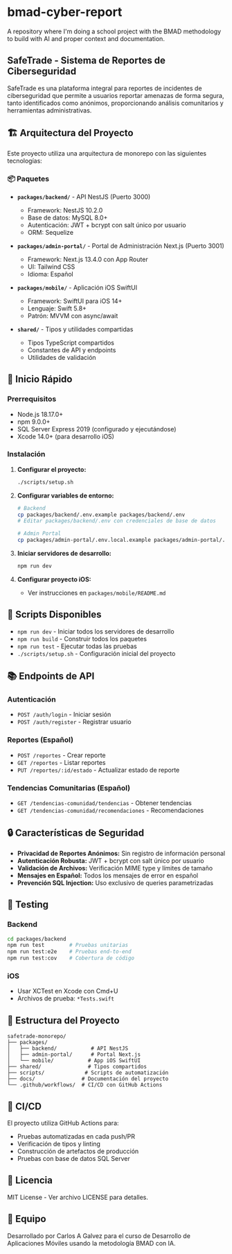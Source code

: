 # bmad-cyber-report

A repository where I'm doing a school project with the BMAD methodology to build with AI and proper context and documentation.

## SafeTrade - Sistema de Reportes de Ciberseguridad

SafeTrade es una plataforma integral para reportes de incidentes de ciberseguridad que permite a usuarios reportar amenazas de forma segura, tanto identificados como anónimos, proporcionando análisis comunitarios y herramientas administrativas.

## 🏗️ Arquitectura del Proyecto

Este proyecto utiliza una arquitectura de monorepo con las siguientes tecnologías:

### 📦 Paquetes

- **`packages/backend/`** - API NestJS (Puerto 3000)
  - Framework: NestJS 10.2.0
  - Base de datos: MySQL 8.0+
  - Autenticación: JWT + bcrypt con salt único por usuario
  - ORM: Sequelize

- **`packages/admin-portal/`** - Portal de Administración Next.js (Puerto 3001)
  - Framework: Next.js 13.4.0 con App Router
  - UI: Tailwind CSS
  - Idioma: Español

- **`packages/mobile/`** - Aplicación iOS SwiftUI
  - Framework: SwiftUI para iOS 14+
  - Lenguaje: Swift 5.8+
  - Patrón: MVVM con async/await

- **`shared/`** - Tipos y utilidades compartidas
  - Tipos TypeScript compartidos
  - Constantes de API y endpoints
  - Utilidades de validación

## 🚀 Inicio Rápido

### Prerrequisitos

- Node.js 18.17.0+
- npm 9.0.0+
- SQL Server Express 2019 (configurado y ejecutándose)
- Xcode 14.0+ (para desarrollo iOS)

### Instalación

1. **Configurar el proyecto:**
   ```bash
   ./scripts/setup.sh
   ```

2. **Configurar variables de entorno:**
   ```bash
   # Backend
   cp packages/backend/.env.example packages/backend/.env
   # Editar packages/backend/.env con credenciales de base de datos
   
   # Admin Portal
   cp packages/admin-portal/.env.local.example packages/admin-portal/.env.local
   ```

3. **Iniciar servidores de desarrollo:**
   ```bash
   npm run dev
   ```

4. **Configurar proyecto iOS:**
   - Ver instrucciones en `packages/mobile/README.md`

## 🔧 Scripts Disponibles

- `npm run dev` - Iniciar todos los servidores de desarrollo
- `npm run build` - Construir todos los paquetes
- `npm run test` - Ejecutar todas las pruebas
- `./scripts/setup.sh` - Configuración inicial del proyecto

## 📚 Endpoints de API

### Autenticación
- `POST /auth/login` - Iniciar sesión
- `POST /auth/register` - Registrar usuario

### Reportes (Español)
- `POST /reportes` - Crear reporte
- `GET /reportes` - Listar reportes
- `PUT /reportes/:id/estado` - Actualizar estado de reporte

### Tendencias Comunitarias (Español)
- `GET /tendencias-comunidad/tendencias` - Obtener tendencias
- `GET /tendencias-comunidad/recomendaciones` - Recomendaciones

## 🔒 Características de Seguridad

- **Privacidad de Reportes Anónimos:** Sin registro de información personal
- **Autenticación Robusta:** JWT + bcrypt con salt único por usuario  
- **Validación de Archivos:** Verificación MIME type y límites de tamaño
- **Mensajes en Español:** Todos los mensajes de error en español
- **Prevención SQL Injection:** Uso exclusivo de queries parametrizadas

## 🧪 Testing

### Backend
```bash
cd packages/backend
npm run test        # Pruebas unitarias
npm run test:e2e    # Pruebas end-to-end
npm run test:cov    # Cobertura de código
```

### iOS
- Usar XCTest en Xcode con Cmd+U
- Archivos de prueba: `*Tests.swift`

## 📁 Estructura del Proyecto

```
safetrade-monorepo/
├── packages/
│   ├── backend/           # API NestJS
│   ├── admin-portal/      # Portal Next.js
│   └── mobile/           # App iOS SwiftUI
├── shared/               # Tipos compartidos
├── scripts/             # Scripts de automatización
├── docs/               # Documentación del proyecto
└── .github/workflows/  # CI/CD con GitHub Actions
```

## 🚀 CI/CD

El proyecto utiliza GitHub Actions para:
- Pruebas automatizadas en cada push/PR
- Verificación de tipos y linting
- Construcción de artefactos de producción
- Pruebas con base de datos SQL Server

## 📄 Licencia

MIT License - Ver archivo LICENSE para detalles.

## 👥 Equipo

Desarrollado por Carlos A Galvez para el curso de Desarrollo de Aplicaciones Móviles usando la metodología BMAD con IA.
